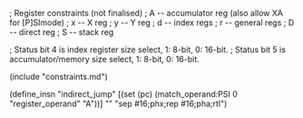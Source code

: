 ; Register constraints (not finalised)
; A -- accumulator reg (also allow XA for [P]SImode)
; x -- X reg
; y -- Y reg
; d -- index regs
; r -- general regs
; D -- direct reg
; S -- stack reg

; Status bit 4 is index register size select, 1: 8-bit, 0: 16-bit.
; Status bit 5 is accumulator/memory size select, 1: 8-bit, 0: 16-bit.

(include "constraints.md")

(define_insn "indirect_jump"
  [(set (pc)
	(match_operand:PSI 0 "register_operand" "A"))]
  ""
  "sep #16\;phx\;rep #16\;pha\;rtl")
